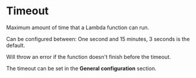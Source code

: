 # Timeout

Maximum amount of time that a Lambda function can run.

Can be configured between: One second and 15 minutes, 3 seconds is the default.

Will throw an error if the function doesn't finish before the timeout.

The timeout can be set in the **General configuration** section.
